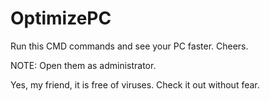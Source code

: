 # OptimizePC
Run this CMD commands and see your PC faster. Cheers.


NOTE: Open them as administrator.

Yes, my friend, it is free of viruses. Check it out without fear.
